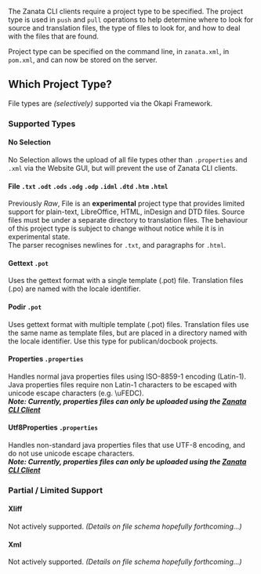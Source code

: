 The Zanata CLI clients require a project type to be specified. The project type is used in `push` and `pull` operations to help determine where to look for source and translation files, the type of files to look for, and how to deal with the files that are found.

Project type can be specified on the command line, in `zanata.xml`, in `pom.xml`, and can now be stored on the server.

## Which Project Type?
File types are _(selectively)_ supported via the Okapi Framework.
### Supported Types

#### No Selection
No Selection allows the upload of all file types other than `.properties` and `.xml` via the Website GUI, but will prevent the use of Zanata CLI clients.

#### File `.txt` `.odt` `.ods` `.odg` `.odp` `.idml` `.dtd` `.htm` `.html`
Previously _Raw_, File is an **experimental** project type that provides limited support for plain-text, LibreOffice, HTML, inDesign and DTD files. Source files must be under a separate directory to translation files. The behaviour of this project type is subject to change without notice while it is in experimental state.<br>
The parser recognises newlines for `.txt`, and paragraphs for `.html`.

#### Gettext `.pot`
Uses the gettext format with a single template (.pot) file. Translation files (.po) are named with the locale identifier.
#### Podir `.pot`
Uses gettext format with multiple template (.pot) files. Translation files use the same name as template files, but are placed in a directory named with the locale identifier. Use this type for publican/docbook projects.
#### Properties `.properties`
Handles normal java properties files using ISO-8859-1 encoding (Latin-1). Java properties files require non Latin-1 characters to be escaped with unicode escape characters (e.g. \uFEDC).<br>
**_Note: Currently, properties files can only be uploaded using the [Zanata CLI Client](http://zanata.org/help/cli/cli-push/)_**
#### Utf8Properties `.properties`
Handles non-standard java properties files that use UTF-8 encoding, and do not use unicode escape characters.<br>
**_Note: Currently, properties files can only be uploaded using the [Zanata CLI Client](http://zanata.org/help/cli/cli-push/)_**

### Partial / Limited Support
#### Xliff
Not actively supported. _(Details on file schema hopefully forthcoming...)_
#### Xml
Not actively supported. _(Details on file schema hopefully forthcoming...)_

